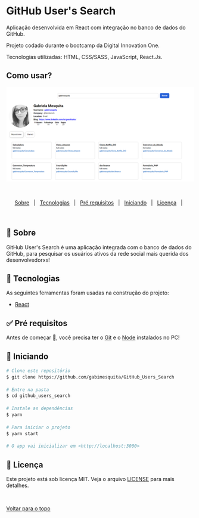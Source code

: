 # GitHub User's Search

<p>Aplicação desenvolvida em React com integração no banco de dados do GitHub.</p>

<p>Projeto codado durante o bootcamp da Digital Innovation One.</p>

<p>Tecnologias utilizadas: HTML, CSS/SASS, JavaScript, React.Js. </p>
 
## Como usar? ##
 
  <img src="githubusers.png" alt="GitHub User's Search" />

  &#xa0;


</div>

<p align="center">
  <a href="#dart-sobre">Sobre</a> &#xa0; | &#xa0;   
  <a href="#rocket-tecnologias">Tecnologias</a> &#xa0; | &#xa0;
  <a href="#white_check_mark-pré-requesitos">Pré requisitos</a> &#xa0; | &#xa0;
  <a href="#checkered_flag-começando">Iniciando</a> &#xa0; | &#xa0;
  <a href="#memo-licença">Licença</a> &#xa0; | &#xa0;
</p>

<br>

## :dart: Sobre ##

GitHub User's Search é uma aplicação integrada com o banco de dados do GitHub, para pesquisar os usuários ativos da rede social mais querida dos desenvolvedorxs!

## :rocket: Tecnologias ##

As seguintes ferramentas foram usadas na construção do projeto:

- [React](https://pt-br.reactjs.org/)

## :white_check_mark: Pré requisitos ##

Antes de começar :checkered_flag:, você precisa ter o [Git](https://git-scm.com) e o [Node](https://nodejs.org/en/) instalados no PC!

## :checkered_flag: Iniciando ##

```bash
# Clone este repositório
$ git clone https://github.com/gabimesquita/GitHub_Users_Search

# Entre na pasta
$ cd github_users_search

# Instale as dependências
$ yarn

# Para iniciar o projeto
$ yarn start

# O app vai inicializar em <http://localhost:3000>
```

## :memo: Licença ##

Este projeto está sob licença MIT. Veja o arquivo [LICENSE](license.md) para mais detalhes.



&#xa0;

<a href="#top">Voltar para o topo</a>
